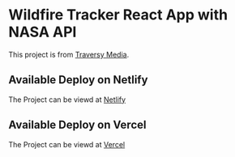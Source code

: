 # Wildfire Tracker React App with NASA API

This project is from [Traversy Media](https://www.youtube.com/watch?v=ontX4zfVqK8).

## Available Deploy on Netlify

The Project can be viewd at [Netlify](https://wildfire-tracker-react.netlify.app/)

## Available Deploy on Vercel

The Project can be viewd at [Vercel](https://wildfire-tracker-lake.vercel.app/)
